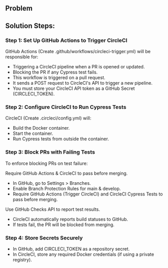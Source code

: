 ## Problem

## Solution Steps:

### Step 1: Set Up GitHub Actions to Trigger CircleCI

GitHub Actions (Create .github/workflows/circleci-trigger.yml) will be responsible for:

 - Triggering a CircleCI pipeline when a PR is opened or updated.
 - Blocking the PR if any Cypress test fails.
 - This workflow is triggered on a pull request.
 - It sends a POST request to CircleCI's API to trigger a new pipeline.
 - You must store your CircleCI API token as a GitHub Secret (CIRCLECI_TOKEN).

### Step 2: Configure CircleCI to Run Cypress Tests

CircleCI (Create .circleci/config.yml) will:

 - Build the Docker container.
 - Start the container.
 - Run Cypress tests from outside the container.

### Step 3: Block PRs with Failing Tests

To enforce blocking PRs on test failure:

Require GitHub Actions & CircleCI to pass before merging.

 - In GitHub, go to Settings > Branches.
 - Enable Branch Protection Rules for main & develop.
 - Require GitHub Actions (Trigger CircleCI) and CircleCI Cypress Tests to pass before merging.

Use GitHub Checks API to report test results.

 - CircleCI automatically reports build statuses to GitHub.
 - If tests fail, the PR will be blocked from merging.


### Step 4: Store Secrets Securely

 - In GitHub, add CIRCLECI_TOKEN as a repository secret.
 - In CircleCI, store any required Docker credentials (if using a private registry).